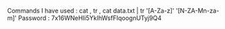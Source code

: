 Commands I have used : cat , tr , cat data.txt | tr '[A-Za-z]' '[N-ZA-Mn-za-m]'
Password : 7x16WNeHIi5YkIhWsfFIqoognUTyj9Q4
